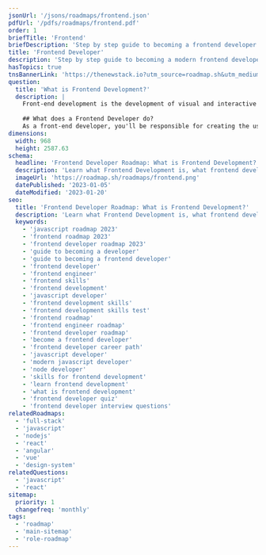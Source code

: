 ```yaml
---
jsonUrl: '/jsons/roadmaps/frontend.json'
pdfUrl: '/pdfs/roadmaps/frontend.pdf'
order: 1
briefTitle: 'Frontend'
briefDescription: 'Step by step guide to becoming a frontend developer in 2023'
title: 'Frontend Developer'
description: 'Step by step guide to becoming a modern frontend developer in 2023'
hasTopics: true
tnsBannerLink: 'https://thenewstack.io?utm_source=roadmap.sh&utm_medium=Referral&utm_campaign=Alert'
question:
  title: 'What is Frontend Development?'
  description: |
    Front-end development is the development of visual and interactive elements of a website that users interact with directly. It's a combination of HTML, CSS and [JavaScript](/javascript), where HTML provides the structure, CSS the styling and layout, and JavaScript the dynamic behaviour and interactivity.
    
    ## What does a Frontend Developer do?
    As a front-end developer, you'll be responsible for creating the user interface of a website, to ensure it looks good and is easy to use, with great focus on design principles and user experience. You'll be working closely with designers, back-end developers, and project managers to make sure the final product meets the client's needs and provides the best possible experience for the end-users.
dimensions:
  width: 968
  height: 2587.63
schema:
  headline: 'Frontend Developer Roadmap: What is Frontend Development?'
  description: 'Learn what Frontend Development is, what frontend developers do and how to become a modern frontend developer using our community-driven roadmap.'
  imageUrl: 'https://roadmap.sh/roadmaps/frontend.png'
  datePublished: '2023-01-05'
  dateModified: '2023-01-20'
seo:
  title: 'Frontend Developer Roadmap: What is Frontend Development?'
  description: 'Learn what Frontend Development is, what frontend developers do and how to become a modern frontend developer using our community-driven roadmap.'
  keywords:
    - 'javascript roadmap 2023'
    - 'frontend roadmap 2023'
    - 'frontend developer roadmap 2023'
    - 'guide to becoming a developer'
    - 'guide to becoming a frontend developer'
    - 'frontend developer'
    - 'frontend engineer'
    - 'frontend skills'
    - 'frontend development'
    - 'javascript developer'
    - 'frontend development skills'
    - 'frontend development skills test'
    - 'frontend roadmap'
    - 'frontend engineer roadmap'
    - 'frontend developer roadmap'
    - 'become a frontend developer'
    - 'frontend developer career path'
    - 'javascript developer'
    - 'modern javascript developer'
    - 'node developer'
    - 'skills for frontend development'
    - 'learn frontend development'
    - 'what is frontend development'
    - 'frontend developer quiz'
    - 'frontend developer interview questions'
relatedRoadmaps:
  - 'full-stack'
  - 'javascript'
  - 'nodejs'
  - 'react'
  - 'angular'
  - 'vue'
  - 'design-system'
relatedQuestions:
  - 'javascript'
  - 'react'
sitemap:
  priority: 1
  changefreq: 'monthly'
tags:
  - 'roadmap'
  - 'main-sitemap'
  - 'role-roadmap'
---
```

